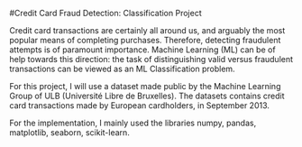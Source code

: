 #Credit Card Fraud Detection: Classification Project

Credit card transactions are certainly all around us, and arguably the most popular means of completing purchases. Therefore, detecting fraudulent attempts is of paramount importance. Machine Learning (ML) can be of help towards this direction: the task of distinguishing valid versus fraudulent transactions can be viewed as an ML Classification problem.

For this project, I will use a dataset made public by the Machine Learning Group of ULB (Université Libre de Bruxelles). The datasets contains credit card transactions made by European cardholders, in September 2013.

For the implementation, I mainly used the libraries numpy, pandas, matplotlib, seaborn, scikit-learn.
